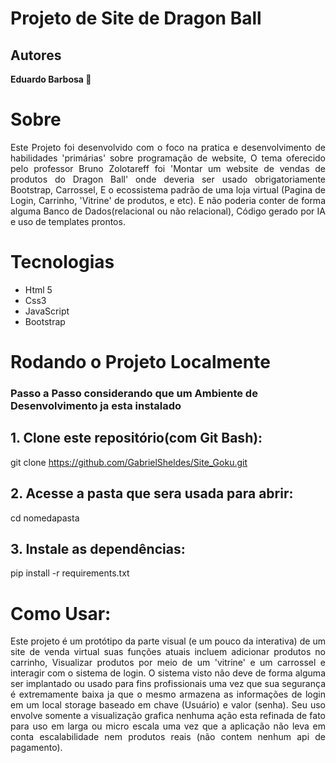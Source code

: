 # Projeto de Site de Dragon Ball
## Autores

<b style="color:#00BFF">Eduardo Barbosa 🫠</b>







# Sobre
<p align='justify'>
Este Projeto foi desenvolvido com o foco na pratica e desenvolvimento de habilidades 'primárias' sobre programação de website,  
O tema oferecido pelo professor Bruno Zolotareff foi 'Montar um website de vendas de produtos do Dragon Ball' onde deveria ser  
usado obrigatoriamente Bootstrap, Carrossel, E o ecossistema padrão de uma loja virtual (Pagina de Login, Carrinho, 'Vitrine' de  
produtos, e etc). E não poderia conter de forma alguma Banco de Dados(relacional ou não relacional), Código gerado por IA e uso de
templates prontos.
</p>

# Tecnologias 
- Html 5
- Css3
- JavaScript
- Bootstrap

# Rodando o Projeto Localmente
### Passo a Passo considerando que um Ambiente de Desenvolvimento ja esta instalado

<p align='justify'>
  
## 1. Clone este repositório(com Git Bash):
git clone https://github.com/GabrielSheldes/Site_Goku.git
  
## 2. Acesse a pasta que sera usada para abrir:
   cd nomedapasta
   
## 3. Instale as dependências:
   pip install -r requirements.txt
</p>

# Como Usar:
<p align='justify'>  
Este projeto é um protótipo da parte visual (e um pouco da interativa) de um site de venda virtual suas funções atuais incluem adicionar produtos  no carrinho, Visualizar produtos por meio de um 'vitrine' e um carrossel e interagir com o sistema de login. O sistema visto não deve de forma alguma  ser implantado ou usado para fins profissionais uma vez que sua segurança é extremamente baixa ja que o mesmo armazena as informações de login em um local storage baseado em chave (Usuário) e valor (senha). Seu uso envolve somente a visualização grafica nenhuma ação esta refinada de fato para uso em larga ou micro escala uma vez que a aplicação não leva em conta escalabilidade nem produtos reais (não contem nenhum api de pagamento).
</p>

# 

